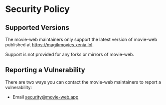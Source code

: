# Security Policy

## Supported Versions

The movie-web maintainers only support the latest version of movie-web published at https://magikmovies.xenia.lol.

Support is not provided for any forks or mirrors of movie-web.

## Reporting a Vulnerability

There are two ways you can contact the movie-web maintainers to report a vulnerability:
 - Email [security@movie-web.app](mailto:sec@j4.lc) 
